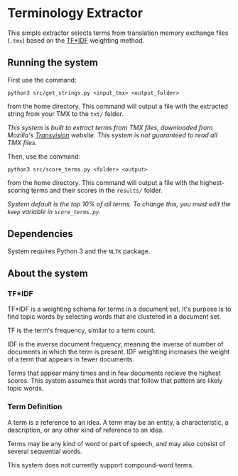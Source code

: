 # Terminology Extractor

This simple extractor selects terms from translation memory exchange files (`.tmx`) based on the [TF\*IDF](https://en.wikipedia.org/wiki/Tf%E2%80%93idf) weighting method.

## Running the system

First use the command:

`python3 src/get_strings.py <input_tmx> <output_folder>`

from the home directory. This command will output a file with the extracted string from your TMX to the `txt/` folder.

*This system is built to extract terms from TMX files, downloaded from Mozilla's [Transvision](https://transvision.mozfr.org/downloads/) website. This system is not guaranteed to read all TMX files.*

Then, use the command:

`python3 src/score_terms.py <folder> <output>`

from the home directory. This command will output a file with the highest-scoring terms and their scores in the `results/` folder. 

*System default is the top 10% of all terms. To change this, you must edit the `keep` variable in `score_terms.py`.*

## Dependencies

System requires Python 3 and the `NLTK` package.

## About the system

### TF\*IDF

TF\*IDF is a weighting schema for terms in a document set. It's purpose is to find topic words by selecting words that are clustered in a document set. 

TF is the term's frequency, similar to a term count. 

IDF is the inverse document frequency, meaning the inverse of number of documents in which the term is present. IDF weighting increases the weight of a term that appears in fewer documents.

Terms that appear many times and in few documents recieve the highest scores. This system assumes that words that follow that pattern are likely topic words.

### Term Definition

A term is a reference to an idea. A term may be an entity, a characteristic, a description, or any other kind of reference to an idea. 

Terms may be any kind of word or part of speech, and may also consist of several sequential words. 

This system does not currently support compound-word terms. 